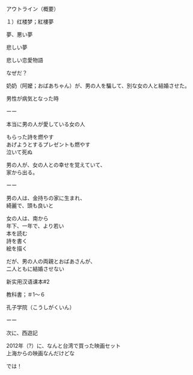 アウトライン（概要）

１）红楼梦；紅樓夢

夢、悪い夢

悲しい夢

悲しい恋愛物語

なぜだ？

奶奶（阿嬤；おばあちゃん）が、男の人を騙して、別な女の人と結婚させた。

男性が病気となった時

ーー

本当に男の人が愛している女の人

もらった詩を燃やす<br/>
あげようとするプレゼントも燃やす<br/>
泣いて死ぬ

男の人が、女の人との幸せを覚えていて、<br/>
家から出る。

ーー

男の人は、金持ちの家に生まれ、<br/>
綺麗で、頭も良いと<br/>

女の人は、南から<br/>
年下、一年で、より若い<br/>
本を読む<br/>
詩を書く<br/>
絵を描く

だが、男の人の両親とおばあさんが、<br/>
二人ともに結婚させない

新实用汉语课本#2

教科書；＃1〜６

孔子学院（こうしがくいん）

ーー

次に、西遊記

2012年（?）に、なんと台湾で買った映画セット<br/>
上海からの映画なんだけどな

では！

